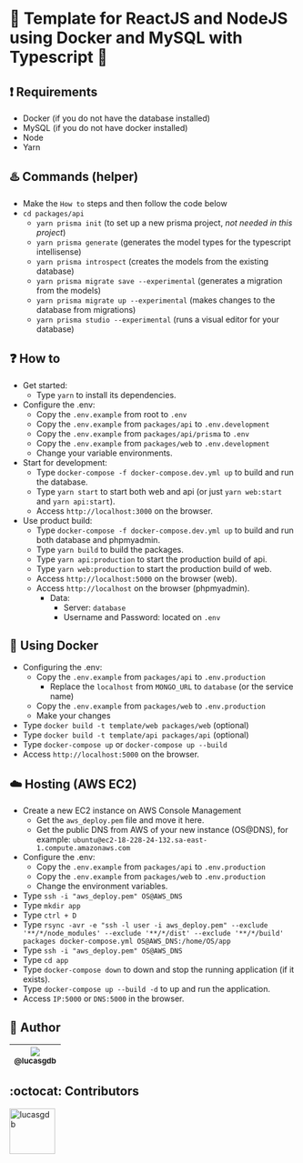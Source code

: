 # :rocket: Template for ReactJS and NodeJS using Docker and MySQL with Typescript :blue_heart:

## :exclamation: Requirements

-  Docker (if you do not have the database installed)
-  MySQL (if you do not have docker installed)
-  Node
-  Yarn

## :hotsprings: Commands (helper)

-  Make the `How to` steps and then follow the code below
-  `cd packages/api`
   -  `yarn prisma init` (to set up a new prisma project, _not needed in this project_)
   -  `yarn prisma generate` (generates the model types for the typescript intellisense)
   -  `yarn prisma introspect` (creates the models from the existing database)
   -  `yarn prisma migrate save --experimental` (generates a migration from the models)
   -  `yarn prisma migrate up --experimental` (makes changes to the database from migrations)
   -  `yarn prisma studio --experimental` (runs a visual editor for your database)

## :question: How to

-  Get started:
   -  Type `yarn` to install its dependencies.
-  Configure the .env:
   -  Copy the `.env.example` from root to `.env`
   -  Copy the `.env.example` from `packages/api` to `.env.development`
   -  Copy the `.env.example` from `packages/api/prisma` to `.env`
   -  Copy the `.env.example` from `packages/web` to `.env.development`
   -  Change your variable environments.
-  Start for development:
   -  Type `docker-compose -f docker-compose.dev.yml up` to build and run the database.
   -  Type `yarn start` to start both web and api (or just `yarn web:start` and `yarn api:start`).
   -  Access `http://localhost:3000` on the browser.
-  Use product build:
   -  Type `docker-compose -f docker-compose.dev.yml up` to build and run both database and phpmyadmin.
   -  Type `yarn build` to build the packages.
   -  Type `yarn api:production` to start the production build of api.
   -  Type `yarn web:production` to start the production build of web.
   -  Access `http://localhost:5000` on the browser (web).
   -  Access `http://localhost` on the browser (phpmyadmin).
      -  Data:
         -  Server: `database`
         -  Username and Password: located on `.env`

## :whale: Using Docker

-  Configuring the .env:
   -  Copy the `.env.example` from `packages/api` to `.env.production`
      -  Replace the `localhost` from `MONGO_URL` to `database` (or the service name)
   -  Copy the `.env.example` from `packages/web` to `.env.production`
   -  Make your changes
-  Type `docker build -t template/web packages/web` (optional)
-  Type `docker build -t template/api packages/api` (optional)
-  Type `docker-compose up` or `docker-compose up --build`
-  Access `http://localhost:5000` on the browser.

## :cloud: Hosting (AWS EC2)

-  Create a new EC2 instance on AWS Console Management
   -  Get the `aws_deploy.pem` file and move it here.
   -  Get the public DNS from AWS of your new instance (OS@DNS), for example: `ubuntu@ec2-18-228-24-132.sa-east-1.compute.amazonaws.com`
-  Configure the .env:
   -  Copy the `.env.example` from `packages/api` to `.env.production`
   -  Copy the `.env.example` from `packages/web` to `.env.production`
   -  Change the environment variables.
-  Type `ssh -i "aws_deploy.pem" OS@AWS_DNS`
-  Type `mkdir app`
-  Type `ctrl + D`
-  Type `rsync -avr -e "ssh -l user -i aws_deploy.pem" --exclude '**/*/node_modules' --exclude '**/*/dist' --exclude '**/*/build' packages docker-compose.yml OS@AWS_DNS:/home/OS/app`
-  Type `ssh -i "aws_deploy.pem" OS@AWS_DNS`
-  Type `cd app`
-  Type `docker-compose down` to down and stop the running application (if it exists).
-  Type `docker-compose up --build -d` to up and run the application.
-  Access `IP:5000` or `DNS:5000` in the browser.

## :boy: Author

| [<img src="https://avatars3.githubusercontent.com/u/13838273?v=3&s=115"><br><sub>@lucasgdb</sub>](https://github.com/lucasgdb) |
| :----------------------------------------------------------------------------------------------------------------------------: |


## :octocat: Contributors

[//]: contributor-faces

<a href="https://github.com/lucasgdb"><img src="https://avatars3.githubusercontent.com/u/13838273?v=4" title="lucasgdb" width="80" height="80"></a>

[//]: contributor-faces
